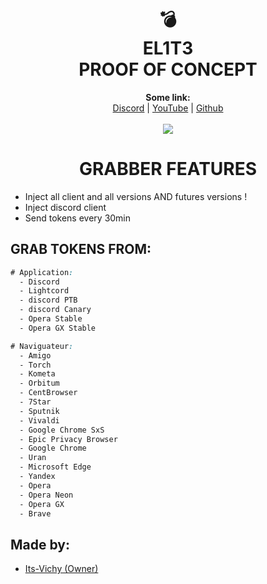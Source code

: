 <h1 align="center">💣<br>EL1T3<br>PROOF OF CONCEPT</h1>

<p align="center">
  <b>Some link:</b><br>
  <a href="https://discord.gg/3tytykw6hs">Discord</a> |
  <a href="https://www.youtube.com/channel/UC09GPm24_rdeOXa5KOmhDnw">YouTube</a> |
  <a href="https://github.com/Its-Vichy">Github</a><br>
  <br>
  <img src="https://media.discordapp.net/attachments/834507796561002527/835549028531699732/unknown.png">
</p>

#

<h1 align="center">GRABBER FEATURES</h1>

- Inject all client and all versions  AND futures versions !
- Inject discord client
- Send tokens every 30min

## GRAB TOKENS FROM:

```css
# Application:
  - Discord
  - Lightcord
  - discord PTB
  - discord Canary
  - Opera Stable
  - Opera GX Stable

# Naviguateur:
  - Amigo
  - Torch
  - Kometa
  - Orbitum
  - CentBrowser
  - 7Star
  - Sputnik
  - Vivaldi
  - Google Chrome SxS
  - Epic Privacy Browser
  - Google Chrome
  - Uran
  - Microsoft Edge
  - Yandex
  - Opera 
  - Opera Neon
  - Opera GX
  - Brave
 ```
 
 ## Made by:
 - [Its-Vichy (Owner)](https://github.com/Its-Vichy)
